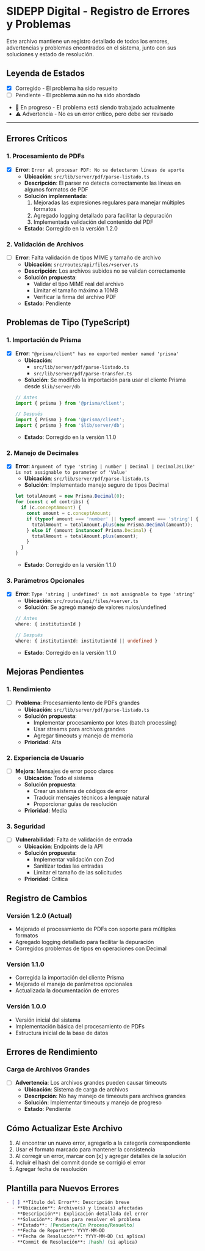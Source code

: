 # SIDEPP Digital - Registro de Errores y Problemas

Este archivo mantiene un registro detallado de todos los errores, advertencias y problemas encontrados en el sistema, junto con sus soluciones y estado de resolución.

## Leyenda de Estados
- [x] Corregido - El problema ha sido resuelto
- [ ] Pendiente - El problema aún no ha sido abordado
- 🔄 En progreso - El problema está siendo trabajado actualmente
- ⚠️ Advertencia - No es un error crítico, pero debe ser revisado

---

## Errores Críticos

### 1. Procesamiento de PDFs
- [x] **Error**: `Error al procesar PDF: No se detectaron líneas de aporte`
  - **Ubicación**: `src/lib/server/pdf/parse-listado.ts`
  - **Descripción**: El parser no detecta correctamente las líneas en algunos formatos de PDF
  - **Solución implementada**:
    1. Mejoradas las expresiones regulares para manejar múltiples formatos
    2. Agregado logging detallado para facilitar la depuración
    3. Implementada validación del contenido del PDF
  - **Estado**: Corregido en la versión 1.2.0

### 2. Validación de Archivos
- [ ] **Error**: Falta validación de tipos MIME y tamaño de archivo
  - **Ubicación**: `src/routes/api/files/+server.ts`
  - **Descripción**: Los archivos subidos no se validan correctamente
  - **Solución propuesta**:
    - Validar el tipo MIME real del archivo
    - Limitar el tamaño máximo a 10MB
    - Verificar la firma del archivo PDF
  - **Estado**: Pendiente

## Problemas de Tipo (TypeScript)

### 1. Importación de Prisma
- [x] **Error**: `"@prisma/client" has no exported member named 'prisma'`
  - **Ubicación**: 
    - `src/lib/server/pdf/parse-listado.ts`
    - `src/lib/server/pdf/parse-transfer.ts`
  - **Solución**: Se modificó la importación para usar el cliente Prisma desde `$lib/server/db`
  ```typescript
  // Antes
  import { prisma } from '@prisma/client';
  
  // Después
  import { Prisma } from '@prisma/client';
  import { prisma } from '$lib/server/db';
  ```
  - **Estado**: Corregido en la versión 1.1.0

### 2. Manejo de Decimales
- [x] **Error**: `Argument of type 'string | number | Decimal | DecimalJsLike' is not assignable to parameter of 'Value'`
  - **Ubicación**: `src/lib/server/pdf/parse-listado.ts`
  - **Solución**: Implementado manejo seguro de tipos Decimal
  ```typescript
  let totalAmount = new Prisma.Decimal(0);
  for (const c of contribs) {
    if (c.conceptAmount) {
      const amount = c.conceptAmount;
      if (typeof amount === 'number' || typeof amount === 'string') {
        totalAmount = totalAmount.plus(new Prisma.Decimal(amount));
      } else if (amount instanceof Prisma.Decimal) {
        totalAmount = totalAmount.plus(amount);
      }
    }
  }
  ```
  - **Estado**: Corregido en la versión 1.1.0

### 3. Parámetros Opcionales
- [x] **Error**: `Type 'string | undefined' is not assignable to type 'string'`
  - **Ubicación**: `src/routes/api/files/+server.ts`
  - **Solución**: Se agregó manejo de valores nulos/undefined
  ```typescript
  // Antes
  where: { institutionId }
  
  // Después
  where: { institutionId: institutionId || undefined }
  ```
  - **Estado**: Corregido en la versión 1.1.0

## Mejoras Pendientes

### 1. Rendimiento
- [ ] **Problema**: Procesamiento lento de PDFs grandes
  - **Ubicación**: `src/lib/server/pdf/parse-listado.ts`
  - **Solución propuesta**:
    - Implementar procesamiento por lotes (batch processing)
    - Usar streams para archivos grandes
    - Agregar timeouts y manejo de memoria
  - **Prioridad**: Alta

### 2. Experiencia de Usuario
- [ ] **Mejora**: Mensajes de error poco claros
  - **Ubicación**: Todo el sistema
  - **Solución propuesta**:
    - Crear un sistema de códigos de error
    - Traducir mensajes técnicos a lenguaje natural
    - Proporcionar guías de resolución
  - **Prioridad**: Media

### 3. Seguridad
- [ ] **Vulnerabilidad**: Falta de validación de entrada
  - **Ubicación**: Endpoints de la API
  - **Solución propuesta**:
    - Implementar validación con Zod
    - Sanitizar todas las entradas
    - Limitar el tamaño de las solicitudes
  - **Prioridad**: Crítica

## Registro de Cambios

### Versión 1.2.0 (Actual)
- Mejorado el procesamiento de PDFs con soporte para múltiples formatos
- Agregado logging detallado para facilitar la depuración
- Corregidos problemas de tipos en operaciones con Decimal

### Versión 1.1.0
- Corregida la importación del cliente Prisma
- Mejorado el manejo de parámetros opcionales
- Actualizada la documentación de errores

### Versión 1.0.0
- Versión inicial del sistema
- Implementación básica del procesamiento de PDFs
- Estructura inicial de la base de datos

## Errores de Rendimiento

### Carga de Archivos Grandes
- [ ] **Advertencia**: Los archivos grandes pueden causar timeouts
  - **Ubicación**: Sistema de carga de archivos
  - **Descripción**: No hay manejo de timeouts para archivos grandes
  - **Solución**: Implementar timeouts y manejo de progreso
  - **Estado**: Pendiente

## Cómo Actualizar Este Archivo

1. Al encontrar un nuevo error, agregarlo a la categoría correspondiente
2. Usar el formato marcado para mantener la consistencia
3. Al corregir un error, marcar con [x] y agregar detalles de la solución
4. Incluir el hash del commit donde se corrigió el error
5. Agregar fecha de resolución

## Plantilla para Nuevos Errores

```markdown
- [ ] **Título del Error**: Descripción breve
  - **Ubicación**: Archivo(s) y línea(s) afectadas
  - **Descripción**: Explicación detallada del error
  - **Solución**: Pasos para resolver el problema
  - **Estado**: [Pendiente/En Proceso/Resuelto]
  - **Fecha de Reporte**: YYYY-MM-DD
  - **Fecha de Resolución**: YYYY-MM-DD (si aplica)
  - **Commit de Resolución**: [hash] (si aplica)
```
